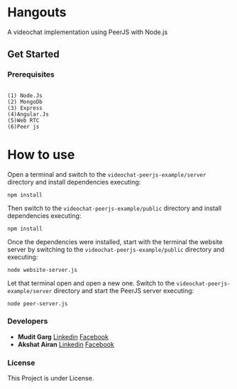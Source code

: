 # Hangouts
A videochat implementation using PeerJS with Node.js

## Get Started


### Prerequisites

```

(1) Node.Js
(2) MongoDb
(3) Express
(4)Angular.Js
(5)Web RTC
(6)Peer js
```

# How to use

Open a terminal and switch to the `videochat-peerjs-example/server` directory and install dependencies executing:

```batch
npm install
```

Then switch to the `videochat-peerjs-example/public` directory and install dependencies executing:

```batch
npm install
```

Once the dependencies were installed, start with the terminal the website server by switching to the `videochat-peerjs-example/public` directory and executing:

```batch
node website-server.js
```

Let that terminal open and open a new one. Switch to the `videochat-peerjs-example/server` directory and start the PeerJS server executing:

```batch
node peer-server.js
```

### Developers 
 * **Mudit Garg** [Linkedin](https://www.linkedin.com/in/mudit-garg8560/) [Facebook](https://www.facebook.com/mudit.garg.50)
 * **Akshat Airan** [Linkedin](https://www.linkedin.com/in/akshat-airan-8391b1109/) [Facebook](https://www.facebook.com/akshat.airan)
### License
This Project is under License.
